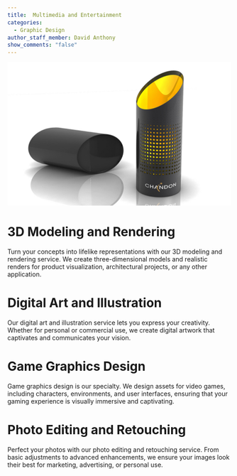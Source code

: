 ```yaml
---
title:  Multimedia and Entertainment
categories:
  - Graphic Design
author_staff_member: David Anthony
show_comments: "false"
---
```

 
![#d rendering](/3d-Product-Model-96.jpg)

# 3D Modeling and Rendering

Turn your concepts into lifelike representations with our 3D modeling and rendering service. We create three-dimensional models and realistic renders for product visualization, architectural projects, or any other application.

# Digital Art and Illustration

Our digital art and illustration service lets you express your creativity. Whether for personal or commercial use, we create digital artwork that captivates and communicates your vision.

# Game Graphics Design

Game graphics design is our specialty. We design assets for video games, including characters, environments, and user interfaces, ensuring that your gaming experience is visually immersive and captivating.

# Photo Editing and Retouching 

Perfect your photos with our photo editing and retouching service. From basic adjustments to advanced enhancements, we ensure your images look their best for marketing, advertising, or personal use.
